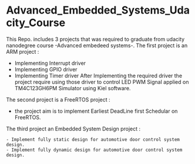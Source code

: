 # Advanced_Embedded_Systems_Udacity_Course
This Repo. includes 3 projects that was required to graduate from udacity nanodegree course -Advanced embedeed systems-.
The first project is an ARM project :

   - Implementing Interrupt driver
   - Implementing GPIO driver
   - Implementing Timer driver 
  After Implementing the required driver the project require using those driver to control LED PWM Signal applied on TM4C123GH6PM Simulator using Kiel software.

The second project is a FreeRTOS project :

   - the project aim is to implement Earliest DeadLine first Schedular on FreeRTOS.


The third project an Embedded System Design project :

    - Implement fully static design for automotive door control system design.
    - Implement fully dynamic design for automotive door control system design.
